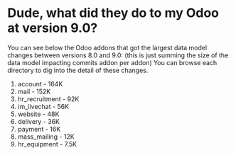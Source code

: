 # Dude, what did they do to my Odoo at version 9.0?

You can see below the Odoo addons that got the largest data model changes between versions 8.0 and 9.0:
(this is just summing the size of the data model impacting commits addon per addon)
You can browse each directory to dig into the detail of these changes.

1. account - 164K
2. mail - 152K
3. hr_recruitment - 92K
4. im_livechat - 56K
5. website - 48K
6. delivery - 36K
7. payment - 16K
8. mass_mailing - 12K
9. hr_equipment - 7.5K
